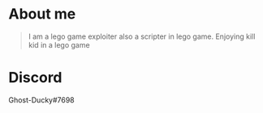 # About me
>I am a lego game exploiter also a scripter in lego game.
>Enjoying kill kid in a lego game

# Discord
Ghost-Ducky#7698
